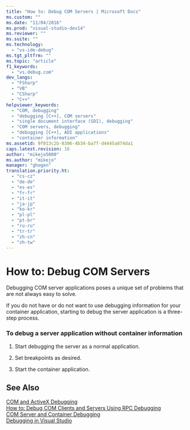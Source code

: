 ```yaml
---
title: "How to: Debug COM Servers | Microsoft Docs"
ms.custom: ""
ms.date: "11/04/2016"
ms.prod: "visual-studio-dev14"
ms.reviewer: ""
ms.suite: ""
ms.technology: 
  - "vs-ide-debug"
ms.tgt_pltfrm: ""
ms.topic: "article"
f1_keywords: 
  - "vs.debug.com"
dev_langs: 
  - "FSharp"
  - "VB"
  - "CSharp"
  - "C++"
helpviewer_keywords: 
  - "COM, debugging"
  - "debugging [C++], COM servers"
  - "single document interface (SDI), debugging"
  - "COM servers, debugging"
  - "debugging [C++], ADI applications"
  - "container information"
ms.assetid: 9f013c2b-0306-4b34-ba7f-d4445a874da1
caps.latest.revision: 16
author: "mikejo5000"
ms.author: "mikejo"
manager: "ghogen"
translation.priority.ht: 
  - "cs-cz"
  - "de-de"
  - "es-es"
  - "fr-fr"
  - "it-it"
  - "ja-jp"
  - "ko-kr"
  - "pl-pl"
  - "pt-br"
  - "ru-ru"
  - "tr-tr"
  - "zh-cn"
  - "zh-tw"
---
```

# How to: Debug COM Servers
Debugging COM server applications poses a unique set of problems that are not always easy to solve.  
  
 If you do not have or do not want to use debugging information for your container application, starting to debug the server application is a three-step process.  
  
### To debug a server application without container information  
  
1.  Start debugging the server as a normal application.  
  
2.  Set breakpoints as desired.  
  
3.  Start the container application.  
  
## See Also  
 [COM and ActiveX Debugging](../debugger/com-and-activex-debugging.md)   
 [How to: Debug COM Clients and Servers Using RPC Debugging](../debugger/how-to-debug-com-clients-and-servers-using-rpc-debugging.md)   
 [COM Server and Container Debugging](../debugger/com-server-and-container-debugging.md)   
 [Debugging in Visual Studio](../debugger/debugging-in-visual-studio.md)